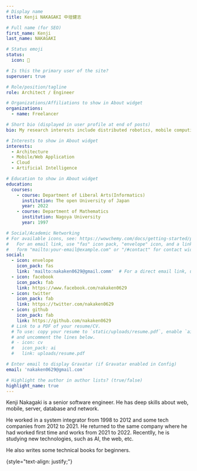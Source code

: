 ```yaml
---
# Display name
title: Kenji NAKAGAKI 中垣健志

# Full name (for SEO)
first_name: Kenji
last_name: NAKAGAKI

# Status emoji
status:
  icon: 🎻

# Is this the primary user of the site?
superuser: true

# Role/position/tagline
role: Architect / Engineer

# Organizations/Affiliations to show in About widget
organizations:
  - name: Freelancer

# Short bio (displayed in user profile at end of posts)
bio: My research interests include distributed robotics, mobile computing and programmable matter.

# Interests to show in About widget
interests:
  - Architecture
  - Mobile/Web Application
  - Cloud
  - Artificial Intelligence

# Education to show in About widget
education:
  courses:
    - course: Department of Liberal Arts(Informatics)
      institution: The open University of Japan
      year: 2022
    - course: Department of Mathematics
      institution: Nagoya University
      year: 1997

# Social/Academic Networking
# For available icons, see: https://wowchemy.com/docs/getting-started/page-builder/#icons
#   For an email link, use "fas" icon pack, "envelope" icon, and a link in the
#   form "mailto:your-email@example.com" or "/#contact" for contact widget.
social:
  - icon: envelope
    icon_pack: fas
    link: 'mailto:nakaken0629@gmail.comm'  # For a direct email link, use "mailto:test@example.org".
  - icon: facebook
    icon_pack: fab
    link: https://www.facebook.com/nakaken0629
  - icon: twitter
    icon_pack: fab
    link: https://twitter.com/nakaken0629
  - icon: github
    icon_pack: fab
    link: https://github.com/nakaken0629
  # Link to a PDF of your resume/CV.
  # To use: copy your resume to `static/uploads/resume.pdf`, enable `ai` icons in `params.yaml`,
  # and uncomment the lines below.
  # - icon: cv
  #   icon_pack: ai
  #   link: uploads/resume.pdf

# Enter email to display Gravatar (if Gravatar enabled in Config)
email: 'nakaken0629@gmail.com'

# Highlight the author in author lists? (true/false)
highlight_name: true
---
```


Kenji Nakagaki is a senior software engineer. 
He has deep skills about web, mobile, server, database and network. 

He worked in a system integrator from 1998 to 2012 and some tech companies from 2012 to 2021. He returned to the same company where he had worked first time and works from 2021 to 2022. Recentlly, he is studying new technologies, such as AI, the web, etc.

He also writes some technical books for beginners.

{style="text-align: justify;"}
